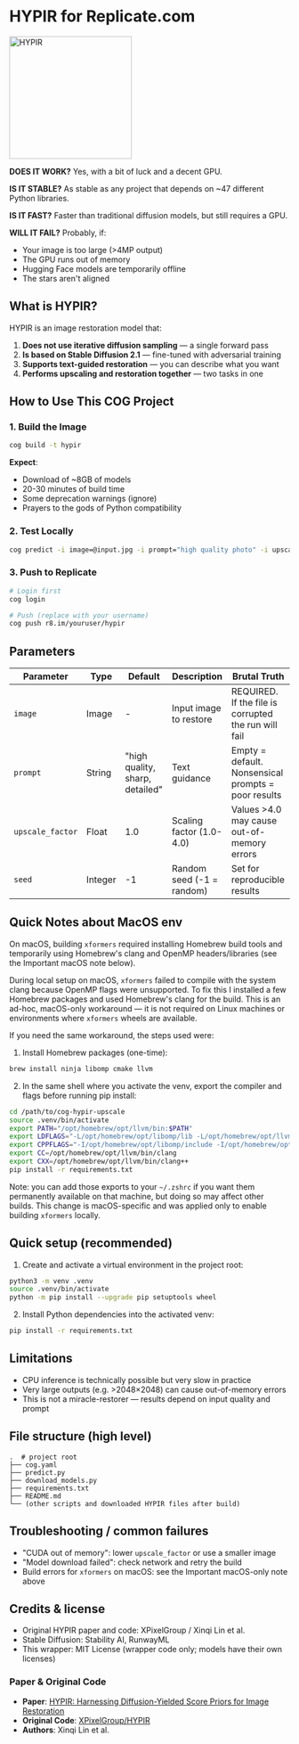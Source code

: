 # HYPIR for Replicate.com

<img src="https://github.com/XPixelGroup/HYPIR/blob/main/assets/logo.png?raw=true" alt="HYPIR" width="220" />

**DOES IT WORK?** Yes, with a bit of luck and a decent GPU.

**IS IT STABLE?** As stable as any project that depends on ~47 different Python libraries.

**IS IT FAST?** Faster than traditional diffusion models, but still requires a GPU.

**WILL IT FAIL?** Probably, if:
- Your image is too large (>4MP output)
- The GPU runs out of memory
- Hugging Face models are temporarily offline
- The stars aren't aligned

## What is HYPIR?

HYPIR is an image restoration model that:

1. **Does not use iterative diffusion sampling** — a single forward pass
2. **Is based on Stable Diffusion 2.1** — fine-tuned with adversarial training
3. **Supports text-guided restoration** — you can describe what you want
4. **Performs upscaling and restoration together** — two tasks in one

## How to Use This COG Project

### 1. Build the Image

```bash
cog build -t hypir
```

**Expect**:
- Download of ~8GB of models
- 20-30 minutes of build time
- Some deprecation warnings (ignore)
- Prayers to the gods of Python compatibility

### 2. Test Locally

```bash
cog predict -i image=@input.jpg -i prompt="high quality photo" -i upscale_factor=2.0
```

### 3. Push to Replicate

```bash
# Login first
cog login

# Push (replace with your username)
cog push r8.im/youruser/hypir
```

## Parameters

| Parameter | Type | Default | Description | Brutal Truth |
|-----------|------|---------|-------------|--------------|
| `image` | Image | - | Input image to restore | REQUIRED. If the file is corrupted the run will fail |
| `prompt` | String | "high quality, sharp, detailed" | Text guidance | Empty = default. Nonsensical prompts = poor results |
| `upscale_factor` | Float | 1.0 | Scaling factor (1.0-4.0) | Values >4.0 may cause out-of-memory errors |
| `seed` | Integer | -1 | Random seed (-1 = random) | Set for reproducible results |



## Quick Notes about MacOS env
On macOS, building `xformers` required installing Homebrew build tools and temporarily using Homebrew's clang and OpenMP headers/libraries (see the Important macOS note below).

During local setup on macOS, `xformers` failed to compile with the system clang because OpenMP flags were unsupported. To fix this I installed a few Homebrew packages and used Homebrew's clang for the build. This is an ad-hoc, macOS-only workaround — it is not required on Linux machines or environments where `xformers` wheels are available.

If you need the same workaround, the steps used were:

1. Install Homebrew packages (one-time):

```bash
brew install ninja libomp cmake llvm
```

2. In the same shell where you activate the venv, export the compiler and flags before running pip install:

```bash
cd /path/to/cog-hypir-upscale
source .venv/bin/activate
export PATH="/opt/homebrew/opt/llvm/bin:$PATH"
export LDFLAGS="-L/opt/homebrew/opt/libomp/lib -L/opt/homebrew/opt/llvm/lib"
export CPPFLAGS="-I/opt/homebrew/opt/libomp/include -I/opt/homebrew/opt/llvm/include"
export CC=/opt/homebrew/opt/llvm/bin/clang
export CXX=/opt/homebrew/opt/llvm/bin/clang++
pip install -r requirements.txt
```

Note: you can add those exports to your `~/.zshrc` if you want them permanently available on that machine, but doing so may affect other builds. This change is macOS-specific and was applied only to enable building `xformers` locally.

## Quick setup (recommended)

1. Create and activate a virtual environment in the project root:

```bash
python3 -m venv .venv
source .venv/bin/activate
python -m pip install --upgrade pip setuptools wheel
```

2. Install Python dependencies into the activated venv:

```bash
pip install -r requirements.txt
```

## Limitations

- CPU inference is technically possible but very slow in practice
- Very large outputs (e.g. >2048×2048) can cause out-of-memory errors
- This is not a miracle-restorer — results depend on input quality and prompt

## File structure (high level)

```
.  # project root
├── cog.yaml
├── predict.py
├── download_models.py
├── requirements.txt
├── README.md
└── (other scripts and downloaded HYPIR files after build)
```

## Troubleshooting / common failures

- "CUDA out of memory": lower `upscale_factor` or use a smaller image
- "Model download failed": check network and retry the build
- Build errors for `xformers` on macOS: see the Important macOS-only note above

## Credits & license

- Original HYPIR paper and code: XPixelGroup / Xinqi Lin et al.
- Stable Diffusion: Stability AI, RunwayML
- This wrapper: MIT License (wrapper code only; models have their own licenses)

### Paper & Original Code

- **Paper**: [HYPIR: Harnessing Diffusion-Yielded Score Priors for Image Restoration](https://arxiv.org/abs/2507.20590)
- **Original Code**: [XPixelGroup/HYPIR](https://github.com/XPixelGroup/HYPIR)
- **Authors**: Xinqi Lin et al.

